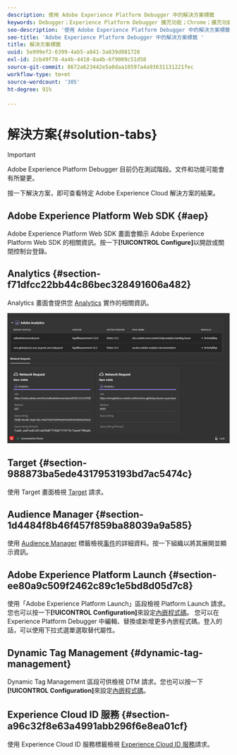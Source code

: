```yaml
---
description: 使用 Adobe Experience Platform Debugger 中的解決方案標籤
keywords: Debugger；Experience Platform Debugger 擴充功能；Chrome；擴充功能；摘要；清除；要求；解決方案；解決方案；資訊；Analytics；Target；Audience Manager；Media Optimizer；AMO；ID 服務
seo-description: '使用 Adobe Experience Platform Debugger 中的解決方案標籤 '
seo-title: 'Adobe Experience Platform Debugger 中的解決方案標籤 '
title: 解決方案標籤
uuid: 5e999ef2-6399-4ab5-a841-3a839d081728
exl-id: 2cb49f78-4a4b-4410-8a4b-6f9009c51d58
source-git-commit: 8672a623442e5a0daa10597a4a93631131221fec
workflow-type: tm+mt
source-wordcount: '305'
ht-degree: 91%

---
```


# 解決方案{#solution-tabs}

>[!IMPORTANT]
>
>Adobe Experience Platform Debugger 目前仍在測試階段。文件和功能可能會有所變更。

按一下解決方案，即可查看特定 Adobe Experience Cloud 解決方案的結果。

## Adobe Experience Platform Web SDK {#aep}

Adobe Experience Platform Web SDK 畫面會顯示 Adobe Experience Platform Web SDK 的相關資訊。按一下&#x200B;**[!UICONTROL Configure]**&#x200B;以開啟或關閉控制台登錄。

## Analytics {#section-f71dfcc22bb44c86bec328491606a482}

Analytics 畫面會提供您 [Analytics](https://docs.adobe.com/content/help/zh-Hant/analytics/landing/home.html) 實作的相關資訊。

![](assets/analytics.jpg)

## Target {#section-988873ba5ede4317953193bd7ac5474c}

使用 Target 畫面檢視 [Target](https://docs.adobe.com/content/help/zh-Hant/target/using/target-home.html) 請求<!-- or [Mbox Trace](https://docs.adobe.com/content/help/en/target/using/activities/troubleshoot-activities/content-trouble.html) response details-->。

## Audience Manager {#section-1d4484f8b46f457f859ba88039a9a585}

使用 [Audience Manager](https://docs.adobe.com/content/help/zh-Hant/audience-manager/user-guide/aam-home.html) 標籤檢視[事件](https://docs.adobe.com/content/help/zh-Hant/audience-manager/user-guide/api-and-sdk-code/dcs/dcs-event-calls/dcs-event-calls.html)的詳細資料。按一下組織以將其展開並顯示資訊。

## Adobe Experience Platform Launch {#section-ee80a9c509f2462c89c1e5bd8d05d7c8}

使用「Adobe Experience Platform Launch」區段檢視 Platform Launch 請求。您也可以按一下&#x200B;**[!UICONTROL Configuration]**&#x200B;來設定[內嵌程式碼](https://docs.adobe.com/content/help/zh-Hant/launch/using/reference/upgrade/link-dtm-embed-code.html)。 您可以在 Experience Platform Debugger 中編輯、替換或新增更多內嵌程式碼。登入的話，可以使用下拉式選單選取替代屬性。

## Dynamic Tag Management {#dynamic-tag-management}

Dynamic Tag Management 區段可供檢視 DTM 請求。您也可以按一下&#x200B;**[!UICONTROL Configuration]**&#x200B;來設定[內嵌程式碼](https://docs.adobe.com/content/help/zh-Hant/dtm/using/client-side/code.html)。

## Experience Cloud ID 服務 {#section-a96c32f8e63a4991abb296f6e8ea01cf}

使用 Experience Cloud ID 服務標籤檢視 [Experience Cloud ID 服務](https://docs.adobe.com/content/help/zh-Hant/id-service/using/home.html)請求。
